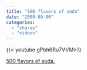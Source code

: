 ```yaml
---
title: "500 flavors of soda"
date: "2009-09-06"
categories:
  - "shares"
  - "videos"
---
```


<div style="width: 70vw;">{{< youtube gPbh6Ru7VVM>}}</div>

[500 flavors of soda.](http://www.wimp.com/sodaflavors/)
